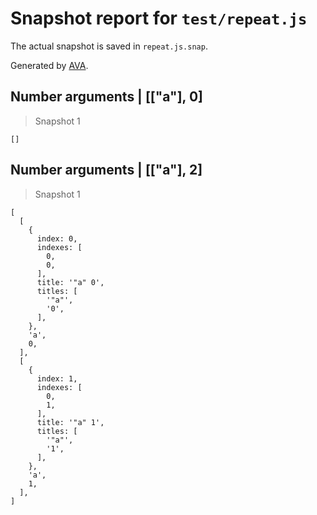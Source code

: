 # Snapshot report for `test/repeat.js`

The actual snapshot is saved in `repeat.js.snap`.

Generated by [AVA](https://ava.li).

## Number arguments | [["a"], 0]

> Snapshot 1

    []

## Number arguments | [["a"], 2]

> Snapshot 1

    [
      [
        {
          index: 0,
          indexes: [
            0,
            0,
          ],
          title: '"a" 0',
          titles: [
            '"a"',
            '0',
          ],
        },
        'a',
        0,
      ],
      [
        {
          index: 1,
          indexes: [
            0,
            1,
          ],
          title: '"a" 1',
          titles: [
            '"a"',
            '1',
          ],
        },
        'a',
        1,
      ],
    ]
